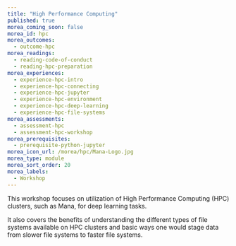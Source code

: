 ```yaml
---
title: "High Performance Computing"
published: true
morea_coming_soon: false
morea_id: hpc
morea_outcomes:
  - outcome-hpc
morea_readings:
  - reading-code-of-conduct
  - reading-hpc-preparation
morea_experiences:
  - experience-hpc-intro
  - experience-hpc-connecting
  - experience-hpc-jupyter
  - experience-hpc-environment
  - experience-hpc-deep-learning
  - experience-hpc-file-systems
morea_assessments:
  - assessment-hpc
  - assessment-hpc-workshop
morea_prerequisites:
  - prerequisite-python-jupyter
morea_icon_url: /morea/hpc/Mana-Logo.jpg
morea_type: module
morea_sort_order: 20
morea_labels:
  - Workshop
---
```


This workshop focuses on utilization of High Performance Computing (HPC) clusters, such as Mana, for deep learning tasks. 

It also covers the benefits of understanding the different types of file systems available on HPC clusters and basic ways one would stage data from slower file systems to faster file systems.
